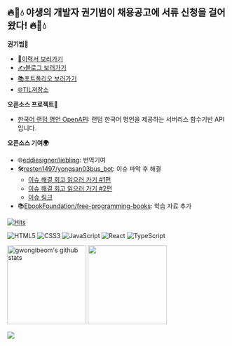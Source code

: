 ## 🔥🌿💧 야생의 개발자 권기범이 채용공고에 서류 신청을 걸어왔다! 🔥🌿💧

**권기범🌱**
* [📃이력서 보러가기](https://www.rallit.com/hub/resumes/24850/%EA%B6%8C%EA%B8%B0%EB%B2%94)
* [✍️블로그 보러가기](https://gwon-dev.tistory.com/)
* [📚포트폴리오 보러가기](https://cdn.rallit.com/attachment/2024-05-02/bnSm5OnoS6n4Zp61-whJk/%EA%B6%8C%EA%B8%B0%EB%B2%94_%ED%8F%AC%ED%8A%B8%ED%8F%B4%EB%A6%AC%EC%98%A4.pdf)
* [🌐TIL저장소](https://til-gwon-us.vercel.app/)


**오픈소스 프로젝트🌳**
* [한국어 랜덤 명언 OpenAPI](https://github.com/gwongibeom/korean-advice-open-api): 랜덤 한국어 명언을 제공하는 서버리스 함수기반 API 입니다.


**오픈소스 기여🌍**
* 🌐[eddiesigner/liebling](https://github.com/eddiesigner/liebling): 번역기여
* 🛠️[resten1497/yongsan03bus_bot](https://github.com/resten1497/yongsan03bus_bot): 이슈 파악 후 해결
  - [이슈 해결 회고 읽으러 가기 #1편](https://gwon-dev.tistory.com/5)
  - [이슈 해결 회고 읽으러 가기 #2편](https://gwon-dev.tistory.com/6)
  - [이슈 링크](https://github.com/resten1497/yongsan03bus_bot/issues/2)
* 📚[EbookFoundation/free-programming-books](https://github.com/EbookFoundation/free-programming-books): 학습 자료 추가

[![Hits](https://hits.seeyoufarm.com/api/count/incr/badge.svg?url=https%3A%2F%2Fgithub.com%2Fgwongibeom&count_bg=%23ADE6FF&title_bg=%230F0F0F&icon=&icon_color=%23E7E7E7&title=%E2%9C%A8Welcome&edge_flat=false)](https://hits.seeyoufarm.com)

![HTML5](https://img.shields.io/badge/html5-%23E34F26.svg?style=for-the-badge&logo=html5&logoColor=white)
![CSS3](https://img.shields.io/badge/css3-%231572B6.svg?style=for-the-badge&logo=css3&logoColor=white)
![JavaScript](https://img.shields.io/badge/javascript-%23323330.svg?style=for-the-badge&logo=javascript&logoColor=%23F7DF1E)
![React](https://img.shields.io/badge/react-%2320232a.svg?style=for-the-badge&logo=react&logoColor=%2361DAFB)
![TypeScript](https://img.shields.io/badge/typescript-%23007ACC.svg?style=for-the-badge&logo=typescript&logoColor=white)

<div style="display: flex, height:180px">
<img align="center" style="height:180px" src="https://github-readme-stats.vercel.app/api?username=gwongibeom&show_icons=true&include_all_commits=true&theme=nord&hide_border=true" alt="gwongibeom's github stats" />
<img align="center" style="height:180px" src="https://github-readme-stats.vercel.app/api/top-langs/?username=gwongibeom&layout=compact&theme=nord&hide_border=true" />
</div>
<br>
<img src="https://img1.daumcdn.net/thumb/R1280x0/?scode=mtistory2&fname=https%3A%2F%2Fblog.kakaocdn.net%2Fdn%2FbeoaJ1%2FbtsGg0YyMKC%2FkdYuZ5DKLKihuANxK7sGr0%2Fimg.jpg">

